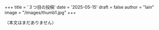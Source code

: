 +++
title = '３つ目の投稿'
date = '2025-05-15'
draft = false
author = "lain"
image = "/images/thumb1.jpg"
+++

（本文はまだありません）